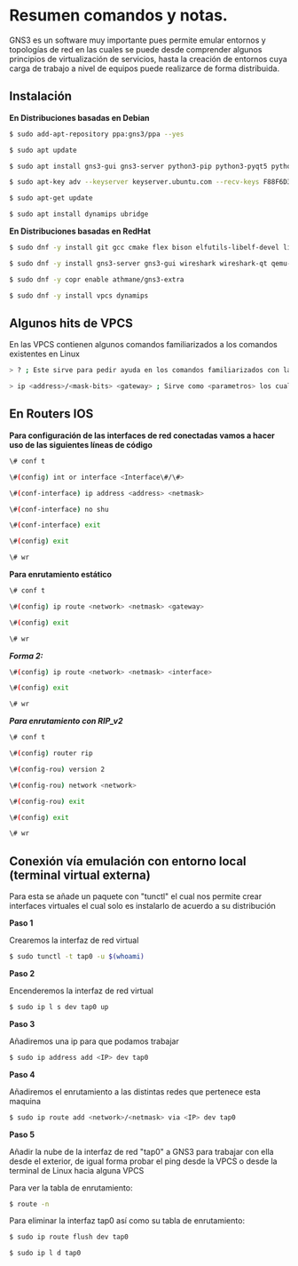 # Resumen comandos y notas.

GNS3 es un software muy importante pues permite emular entornos y topologías de red en las cuales se puede desde comprender algunos principios de virtualización de servicios, hasta la creación de entornos cuya carga de trabajo a nivel de equipos puede realizarce de forma distribuida.

## Instalación ##

__En Distribuciones basadas en Debian__

```bash
$ sudo add-apt-repository ppa:gns3/ppa --yes

$ sudo apt update                                

$ sudo apt install gns3-gui gns3-server python3-pip python3-pyqt5 python3-pyqt5.qtsvg python3-pyqt5.qtwebsockets qemu qemu-kvm qemu-utils libvirt-clients libvirt-daemon-system virtinst wireshark xtightvncviewer apt-transport-https ca-certificates curl gnupg2 software-properties-common -y

$ sudo apt-key adv --keyserver keyserver.ubuntu.com --recv-keys F88F6D313016330404F710FC9A2FD067A2E3EF7B

$ sudo apt-get update

$ sudo apt install dynamips ubridge
```
__En Distribuciones basadas en RedHat__

```bash
$ sudo dnf -y install git gcc cmake flex bison elfutils-libelf-devel libuuid-devel libpcap-devel python3-tornado python3-netifaces python3-devel python-pip python3-setuptools python3-PyQt4 python3-zmq wireshark --skip-broken

$ sudo dnf -y install gns3-server gns3-gui wireshark wireshark-qt qemu-kvm qemu-system-x86

$ sudo dnf -y copr enable athmane/gns3-extra

$ sudo dnf -y install vpcs dynamips
```

## Algunos hits de VPCS ##


En las VPCS contienen algunos comandos familiarizados a los comandos existentes en Linux
```bash
> ? ; Este sirve para pedir ayuda en los comandos familiarizados con la VPCS

> ip <address>/<mask-bits> <gateway> ; Sirve como <parametros> los cuales describen lo siguiente "address" es la dirección IP que se le asignara a la VPCS "mask-bits" es la mascara de subred que se le asigna para la creación de redes a nivel local, recordemos que esta mascara va 0 a 32 bits (dependiendo el número de host de la red), "gateway" es la puerta de enlace de datos que generalmente procede de la dirección que pertenece al router, en algunas ocasiones es la primer dirección y en algunas es la ultima dirección, dependiendo como sea la comodidad
```

## En Routers IOS ##

__Para configuración de las interfaces de red conectadas vamos a hacer uso de las siguientes líneas de código__

```bash
\# conf t

\#(config) int or interface <Interface\#/\#>

\#(conf-interface) ip address <address> <netmask>

\#(conf-interface) no shu

\#(conf-interface) exit

\#(config) exit

\# wr
```

__Para enrutamiento estático__

```bash
\# conf t

\#(config) ip route <network> <netmask> <gateway>

\#(config) exit

\# wr
```

___Forma 2:___

```bash
\#(config) ip route <network> <netmask> <interface>

\#(config) exit

\# wr
```

___Para enrutamiento con RIP_v2___

```bash
\# conf t

\#(config) router rip

\#(config-rou) version 2

\#(config-rou) network <network>

\#(config-rou) exit

\#(config) exit

\# wr
```

## Conexión vía emulación con entorno local (terminal virtual externa) ##

Para esta se añade un paquete con "tunctl" el cual nos permite crear interfaces virtuales el cual solo es instalarlo de acuerdo a su distribución

__Paso 1__

Crearemos la interfaz de red virtual

```bash
$ sudo tunctl -t tap0 -u $(whoami)
```

__Paso 2__

Encenderemos la interfaz de red virtual

```bash
$ sudo ip l s dev tap0 up
```

__Paso 3__

Añadiremos una ip para que podamos trabajar

```bash
$ sudo ip address add <IP> dev tap0
```
__Paso 4__

Añadiremos el enrutamiento a las distintas redes que pertenece esta maquina

```bash
$ sudo ip route add <network>/<netmask> via <IP> dev tap0
```

__Paso 5__

Añadir la nube de la interfaz de red "tap0" a GNS3 para trabajar con ella desde el exterior, de igual forma probar el ping desde la VPCS o desde la terminal de Linux hacia alguna VPCS

Para ver la tabla de enrutamiento:

```bash
$ route -n
```

Para eliminar la interfaz tap0 así como su tabla de enrutamiento:

```bash
$ sudo ip route flush dev tap0

$ sudo ip l d tap0
```
